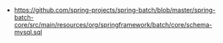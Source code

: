 * <https://github.com/spring-projects/spring-batch/blob/master/spring-batch-core/src/main/resources/org/springframework/batch/core/schema-mysql.sql>
